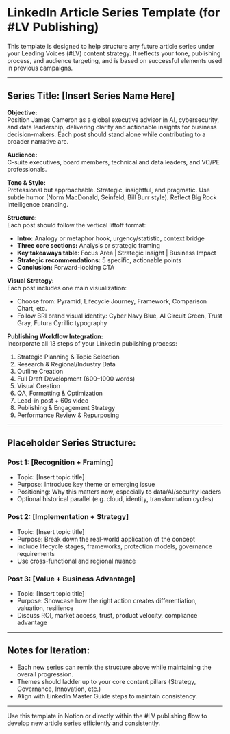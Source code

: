 # LinkedIn Article Series Template (for #LV Publishing)

This template is designed to help structure any future article series under your Leading Voices (#LV) content strategy. It reflects your tone, publishing process, and audience targeting, and is based on successful elements used in previous campaigns.

---

## Series Title: [Insert Series Name Here]

**Objective:**  
Position James Cameron as a global executive advisor in AI, cybersecurity, and data leadership, delivering clarity and actionable insights for business decision-makers. Each post should stand alone while contributing to a broader narrative arc.

**Audience:**  
C-suite executives, board members, technical and data leaders, and VC/PE professionals.

**Tone & Style:**  
Professional but approachable. Strategic, insightful, and pragmatic. Use subtle humor (Norm MacDonald, Seinfeld, Bill Burr style). Reflect Big Rock Intelligence branding.

**Structure:**  
Each post should follow the vertical liftoff format:
- **Intro:** Analogy or metaphor hook, urgency/statistic, context bridge
- **Three core sections:** Analysis or strategic framing
- **Key takeaways table**: Focus Area | Strategic Insight | Business Impact
- **Strategic recommendations:** 5 specific, actionable points
- **Conclusion:** Forward-looking CTA

**Visual Strategy:**  
Each post includes one main visualization:
- Choose from: Pyramid, Lifecycle Journey, Framework, Comparison Chart, etc.
- Follow BRI brand visual identity: Cyber Navy Blue, AI Circuit Green, Trust Gray, Futura Cyrillic typography

**Publishing Workflow Integration:**  
Incorporate all 13 steps of your LinkedIn publishing process:
1. Strategic Planning & Topic Selection  
2. Research & Regional/Industry Data  
3. Outline Creation  
4. Full Draft Development (600–1000 words)  
5. Visual Creation  
6. QA, Formatting & Optimization  
7. Lead-in post + 60s video  
8. Publishing & Engagement Strategy  
9. Performance Review & Repurposing

---

## Placeholder Series Structure:

### Post 1: [Recognition + Framing]
- Topic: [Insert topic title]
- Purpose: Introduce key theme or emerging issue
- Positioning: Why this matters now, especially to data/AI/security leaders
- Optional historical parallel (e.g. cloud, identity, transformation cycles)

### Post 2: [Implementation + Strategy]
- Topic: [Insert topic title]
- Purpose: Break down the real-world application of the concept
- Include lifecycle stages, frameworks, protection models, governance requirements
- Use cross-functional and regional nuance

### Post 3: [Value + Business Advantage]
- Topic: [Insert topic title]
- Purpose: Showcase how the right action creates differentiation, valuation, resilience
- Discuss ROI, market access, trust, product velocity, compliance advantage

---

## Notes for Iteration:
- Each new series can remix the structure above while maintaining the overall progression.
- Themes should ladder up to your core content pillars (Strategy, Governance, Innovation, etc.)
- Align with LinkedIn Master Guide steps to maintain consistency.

---

Use this template in Notion or directly within the #LV publishing flow to develop new article series efficiently and consistently.

